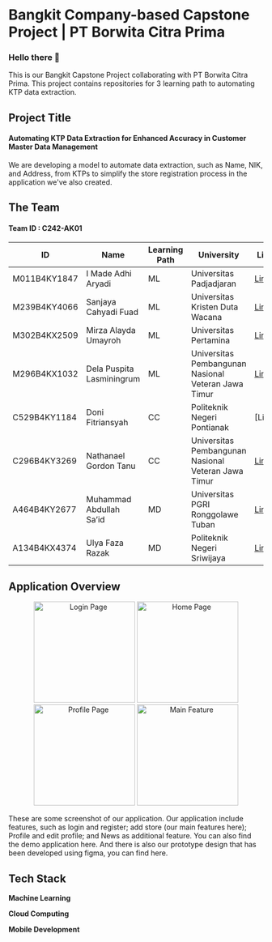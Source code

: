 # Bangkit Company-based Capstone Project | PT Borwita Citra Prima

### Hello there 🙌
This is our Bangkit Capstone Project collaborating with PT Borwita Citra Prima. This project contains repositories for 3 learning path to automating KTP data extraction.

## Project Title 
#### **Automating KTP Data Extraction for Enhanced Accuracy in Customer Master Data Management**
We are developing a model to automate data extraction, such as Name, NIK, and Address, from KTPs to simplify the store registration process in the application we've also created.

## The Team
#### Team ID : C242-AK01
| ID  | Name | Learning Path | University | LinkedIn |
| ------------- | ------------- | ------------- | ------------- |------------- | 
| M011B4KY1847  | I Made Adhi Aryadi   | ML | Universitas Padjadjaran | [LinkedIn](https://www.linkedin.com/in/i-made-adhi-aryadi-48a0bb1a1) |
| M239B4KY4066  | Sanjaya Cahyadi Fuad  | ML | Universitas Kristen Duta Wacana | [LinkedIn](https://www.linkedin.com/in/sanjaya-cahyadi-fuad) |
| M302B4KX2509  | Mirza Alayda Umayroh  | ML | Universitas Pertamina | [LinkedIn](https://www.linkedin.com/in/mirzaalaydaumayroh) |
| M296B4KX1032  | Dela Puspita Lasminingrum | ML | Universitas Pembangunan Nasional Veteran Jawa Timur | [LinkedIn](https://www.linkedin.com/in/delapuspitalasminingrum77/) |
| C529B4KY1184  | Doni Fitriansyah  | CC | Politeknik Negeri Pontianak | [LinkedIn] |
| C296B4KY3269  | Nathanael Gordon Tanu | CC | Universitas Pembangunan Nasional Veteran Jawa Timur | [LinkedIn](https://www.linkedin.com/in/nathanaelgt)|
| A464B4KY2677  | Muhammad Abdullah Sa’id  | MD | Universitas PGRI Ronggolawe Tuban | [LinkedIn](https://id.linkedin.com/in/muhammad-abdullah-said-4801551b3) |
| A134B4KX4374  | Ulya Faza Razak| MD | Politeknik Negeri Sriwijaya | [LinkedIn](https://www.linkedin.com/in/ulyafazarazak) |

## Application Overview
<p align="center">
  <img src="https://drive.google.com/uc?id=1ZW6gQkKe2nFb1D9wW92kUGIX03hmYG9S" alt="Login Page" width="200"/>
  <img src="https://drive.google.com/uc?id=1ZYQGM9py2XpMk1YICvFUD6-g-bnS77jw" alt="Home Page" width="200"/>
  <img src="https://drive.google.com/uc?id=1_0-iSvZVthbtVqDW4GvAmtoZuVxg-MRJ" alt="Profile Page" width="200"/>
  <img src="https://drive.google.com/uc?id=1_2hgMDjjvZn9mqXu2QFSwnWCj8CCfk66" alt="Main Feature" width="200"/>
</p>

These are some screenshot of our application. Our application include features, such as login and register; add store (our main features here); Profile and edit profile; and News as additional feature. You can also find the demo application here. And there is also our prototype design that has been developed using figma, you can find here.

## Tech Stack
**Machine Learning**


**Cloud Computing** 


**Mobile Development** 









